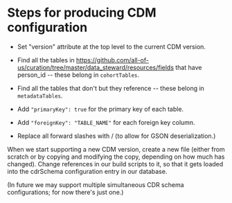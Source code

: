 # Steps for producing CDM configuration

* Set "version" attribute at the top level to the current CDM version.

* Find all the tables in https://github.com/all-of-us/curation/tree/master/data_steward/resources/fields that have person_id -- these belong in `cohortTables`.

* Find all the tables that don't but they reference -- these belong in `metadataTables`.

* Add `"primaryKey": true` for the primary key of each table.

* Add `"foreignKey": "TABLE_NAME"` for each foreign key column.

* Replace all forward slashes with \/ (to allow for GSON deserialization.)

When we start supporting a new CDM version, create a new file (either from
scratch or by copying and modifying the copy, depending on how much has
changed). Change references in our build scripts to it, so that it gets loaded 
into the cdrSchema configuration entry in our database.

(In future we may support multiple simultaneous CDR schema configurations;
for now there's just one.)
